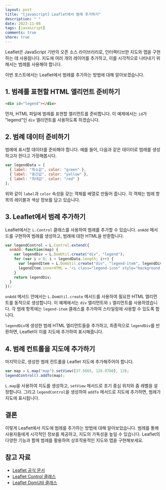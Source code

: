 ```yaml
---
layout: post
title: "[javascript] Leaflet에서 범례 추가하기"
description: " "
date: 2023-11-08
tags: [javascript]
comments: true
share: true
---
```


Leaflet은 JavaScript 기반의 오픈 소스 라이브러리로, 인터랙티브한 지도와 맵을 구현하는 데 사용됩니다. 지도에 여러 개의 레이어를 추가하고, 이를 시각적으로 나타내기 위해서는 범례를 사용해야 합니다. 

이번 포스트에서는 Leaflet에서 범례를 추가하는 방법에 대해 알아보겠습니다.

## 1. 범례를 표현할 HTML 엘리먼트 준비하기

```html
<div id="legend"></div>
```

먼저, HTML 파일에 범례를 표현할 엘리먼트를 준비합니다. 이 예제에서는 `id`가 "legend"인 `div` 엘리먼트를 사용하도록 하겠습니다.

## 2. 범례 데이터 준비하기

범례에 표시할 데이터를 준비해야 합니다. 예를 들어, 다음과 같은 데이터로 범례를 생성하고자 한다고 가정해봅시다.

```javascript
var legendData = [
  { label: "최소값", color: "green" },
  { label: "중간값", color: "yellow" },
  { label: "최대값", color: "red" }
];
```

위와 같이 `label`과 `color` 속성을 갖는 객체를 배열로 만들어 줍니다. 각 객체는 범례 항목의 레이블과 색상 정보를 담고 있습니다.

## 3. Leaflet에서 범례 추가하기

Leaflet에서는 `L.Control` 클래스를 사용하여 범례를 추가할 수 있습니다. `onAdd` 메서드를 구현하여 범례를 생성하고, 범례에 대한 HTML을 반환합니다.

```javascript
var legendControl = L.Control.extend({
  onAdd: function(map) {
    var legendDiv = L.DomUtil.create("div", "legend");
    for (var i = 0; i < legendData.length; i++) {
      var legendItem = L.DomUtil.create("div", "legend-item", legendDiv);
      legendItem.innerHTML = '<i class="legend-icon" style="background:' + legendData[i].color + '"></i>' + legendData[i].label;
    }
    return legendDiv;
  }
});
```

`onAdd` 메서드 안에서는 `L.DomUtil.create` 메서드를 사용하여 필요한 HTML 엘리먼트를 동적으로 생성합니다. 이 예제에서는 `div` 엘리먼트와 `i` 엘리먼트를 사용하였습니다. 각 범례 항목에는 `legend-item` 클래스를 추가하여 스타일링에 사용할 수 있도록 합니다. 

`legendDiv`에 생성한 범례 HTML 엘리먼트들을 추가하고, 최종적으로 `legendDiv`를 반환하면, Leaflet이 이를 지도에 추가하여 표시해줍니다.

## 4. 범례 컨트롤을 지도에 추가하기

마지막으로, 생성한 범례 컨트롤을 Leaflet 지도에 추가해주어야 합니다.

```javascript
var map = L.map("map").setView([37.5665, 126.9780], 13);
legendControl().addTo(map);
```

`L.map`을 사용하여 지도를 생성하고, `setView` 메서드로 초기 중심 위치와 줌 레벨을 설정합니다. 그리고 `legendControl`을 생성하여 `addTo` 메서드로 지도에 추가하면, 범례가 지도에 표시됩니다.

## 결론

이렇게 Leaflet에서 지도에 범례를 추가하는 방법에 대해 알아보았습니다. 범례를 통해 사용자들에게 시각적인 정보를 제공하고, 지도의 가독성을 높일 수 있습니다. Leaflet의 다양한 기능과 함께 범례를 활용하여 상호작용적인 지도와 맵을 구현해보세요.

## 참고 자료

- [Leaflet 공식 문서](https://leafletjs.com/reference-1.7.1.html#control)
- [Leaflet Control 클래스](https://leafletjs.com/reference-1.7.1.html#control)
- [Leaflet DomUtil 클래스](https://leafletjs.com/reference-1.7.1.html#domutil)